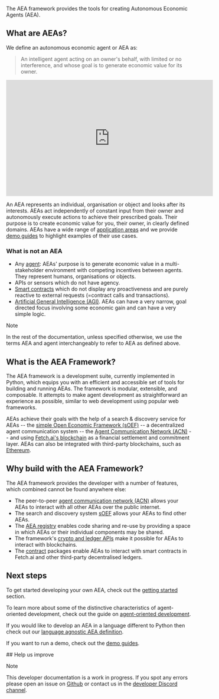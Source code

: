 

The AEA framework provides the tools for creating Autonomous Economic Agents (AEA).

## What are AEAs?

We define an autonomous economic agent or AEA as:

> An intelligent agent acting on an owner's behalf, with limited or no interference, and whose goal is to generate economic value for its owner.

<!-- In short, "software that generates economic value for you". -->

<iframe width="560" height="315" src="https://www.youtube.com/embed/xpJA4IT5X88" frameborder="0" allow="accelerometer; autoplay; encrypted-media; gyroscope; picture-in-picture" allowfullscreen></iframe>

An AEA represents an individual, organisation or object and looks after its interests. AEAs act independently of constant input from their owner and autonomously execute actions to achieve their prescribed goals. Their purpose is to create economic value for you, their owner, in clearly defined domains. AEAs have a wide range of <a href="app-areas">application areas</a> and we provide <a href="demos">demo guides</a> to highlight examples of their use cases.

<!-- Autonomous Economic Agents are digital entities that run complex dynamic decision-making algorithms for application owners and clients. -->

### What is not an AEA

* Any <a href="https://en.wikipedia.org/wiki/Software_agent" target="_blank">agent</a>: AEAs' purpose is to generate economic value in a multi-stakeholder environment with competing incentives between agents. They represent humans, organisations or objects.
* APIs or sensors which do not have agency.
* <a href="https://en.wikipedia.org/wiki/Smart_contract" target="_blank">Smart contracts</a> which do not display any proactiveness and are purely reactive to external requests (=contract calls and transactions). 
* <a href="https://en.wikipedia.org/wiki/Artificial_general_intelligence" target="_blank">Artificial General Intelligence (AGI)</a>. AEAs can have a very narrow, goal directed focus involving some economic gain and can have a very simple logic.

<div class="admonition note">
  <p class="admonition-title">Note</p>
  <p>In the rest of the documentation, unless specified otherwise, we use the terms AEA and agent interchangeably to refer to AEA as defined above.</p>
</div>

## What is the AEA Framework?

The AEA framework is a development suite, currently implemented in Python, which equips you with an efficient and accessible set of tools for building and running AEAs. The framework is modular, extensible, and composable. It attempts to make agent development as straightforward an experience as possible, similar to web development using popular web frameworks.

AEAs achieve their goals with the help of a search & discovery service for AEAs -- the <a href="oef-ledger">simple Open Economic Framework (sOEF)</a> -- a decentralized agent communication system -- the <a href="acn">Agent Communication Network (ACN)</a> -- and using <a href="oef-ledger">Fetch.ai's blockchain</a> as a financial settlement and commitment layer. AEAs can also be integrated with third-party blockchains, such as <a href="https://ethereum.org/en/" target="_blank">Ethereum</a>.


## Why build with the AEA Framework?

The AEA framework provides the developer with a number of features, which combined cannot be found anywhere else:

* The peer-to-peer <a href="acn">agent communication network (ACN)</a> allows your AEAs to interact with all other AEAs over the public internet.
* The search and discovery system <a href="simple-oef">sOEF</a> allows your AEAs to find other AEAs.
* The <a href="https://aea-registry.fetch.ai/" target="_blank">AEA registry</a> enables code sharing and re-use by providing a space in which AEAs or their individual components may be shared.
* The framework's <a href="ledger-integration">crypto and ledger APIs</a> make it possible for AEAs to interact with blockchains.
* The <a href="contract">contract</a> packages enable AEAs to interact with smart contracts in Fetch.ai and other third-party decentralised ledgers. 


## Next steps

To get started developing your own AEA, check out the <a href="quickstart">getting started</a> section.

To learn more about some of the distinctive characteristics of agent-oriented development, check out the guide on <a href="agent-oriented-development">agent-oriented development</a>.

If you would like to develop an AEA in a language different to Python then check out our <a href="language-agnostic-definition">language agnostic AEA definition</a>.

If you want to run a demo, check out the <a href="demos">demo guides</a>.


## Help us improve

<div class="admonition note">
  <p class="admonition-title">Note</p>
  <p>This developer documentation is a work in progress. If you spot any errors please open an issue on <a href="https://github.com/fetchai/agents-aea" target="_blank">Github</a> or contact us in the <a href="https://discord.com/invite/btedfjPJTj" target="_blank">developer Discord channel</a>.</p>
</div>

<br />
